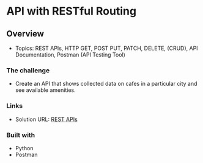 #  API with RESTful Routing

## Overview

- Topics: REST APIs, HTTP GET, POST PUT, PATCH, DELETE, (CRUD), API Documentation, Postman (API Testing Tool)

### The challenge

- Create an API that shows collected data on cafes in a particular city and see available amenities.


### Links

- Solution URL: [REST APIs](https://github.com/Mikerniker/100_Days_of_Python/tree/main/Day66)

### Built with

- Python
- Postman